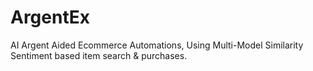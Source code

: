 # ArgentEx
AI Argent Aided Ecommerce Automations, Using Multi-Model Similarity Sentiment based item search &amp; purchases.
